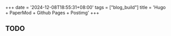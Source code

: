 +++
date = '2024-12-08T18:55:31+08:00'
tags = ["blog_build"]
title = 'Hugo + PaperMod + Github Pages + Postimg'
+++

## TODO